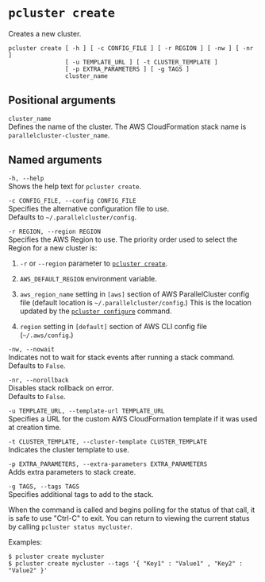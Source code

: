 # `pcluster create`<a name="pluster.create"></a>

Creates a new cluster\.

```
pcluster create [ -h ] [ -c CONFIG_FILE ] [ -r REGION ] [ -nw ] [ -nr ]
                [ -u TEMPLATE_URL ] [ -t CLUSTER_TEMPLATE ]
                [ -p EXTRA_PARAMETERS ] [ -g TAGS ]
                cluster_name
```

## Positional arguments<a name="pluster.create.arg"></a>

`cluster_name`  
Defines the name of the cluster\. The AWS CloudFormation stack name is `parallelcluster-cluster_name`\.

## Named arguments<a name="pluster.create.namedarg"></a>

`-h, --help`  
Shows the help text for `pcluster create`\.

`-c CONFIG_FILE, --config CONFIG_FILE`  
Specifies the alternative configuration file to use\.  
Defaults to `~/.parallelcluster/config`\.

`-r REGION, --region REGION`  
Specifies the AWS Region to use\. The priority order used to select the Region for a new cluster is:  

1. `-r` or `--region` parameter to [`pcluster create`](#pluster.create)\.

1. `AWS_DEFAULT_REGION` environment variable\.

1. `aws_region_name` setting in `[aws]` section of AWS ParallelCluster config file \(default location is `~/.parallelcluster/config`\.\) This is the location updated by the [`pcluster configure`](pcluster.configure.md) command\.

1. `region` setting in `[default]` section of AWS CLI config file \(`~/.aws/config`\.\)

`-nw, --nowait`  
Indicates not to wait for stack events after running a stack command\.  
Defaults to `False`\.

`-nr, --norollback`  
Disables stack rollback on error\.  
Defaults to `False`\.

`-u TEMPLATE_URL, --template-url TEMPLATE_URL`  
Specifies a URL for the custom AWS CloudFormation template if it was used at creation time\.

`-t CLUSTER_TEMPLATE, --cluster-template CLUSTER_TEMPLATE`  
Indicates the cluster template to use\.

`-p EXTRA_PARAMETERS, --extra-parameters EXTRA_PARAMETERS`  
Adds extra parameters to stack create\.

`-g TAGS, --tags TAGS`  
Specifies additional tags to add to the stack\.

When the command is called and begins polling for the status of that call, it is safe to use "Ctrl\-C" to exit\. You can return to viewing the current status by calling `pcluster status mycluster`\.

Examples:

```
$ pcluster create mycluster
$ pcluster create mycluster --tags '{ "Key1" : "Value1" , "Key2" : "Value2" }'
```